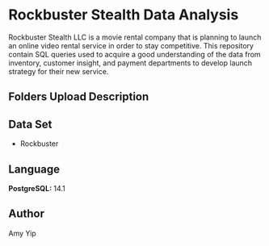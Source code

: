 # Rockbuster Stealth Data Analysis
Rockbuster Stealth LLC is a movie rental company that is planning to launch an online video rental service in order to stay competitive.
This repository contain SQL queries used to acquire a good understanding of the data from inventory, customer insight, and payment departments to develop launch strategy for their new service.

## Folders Upload Description


## Data Set
* Rockbuster

## Language
**PostgreSQL:** 14.1

## Author
Amy Yip
